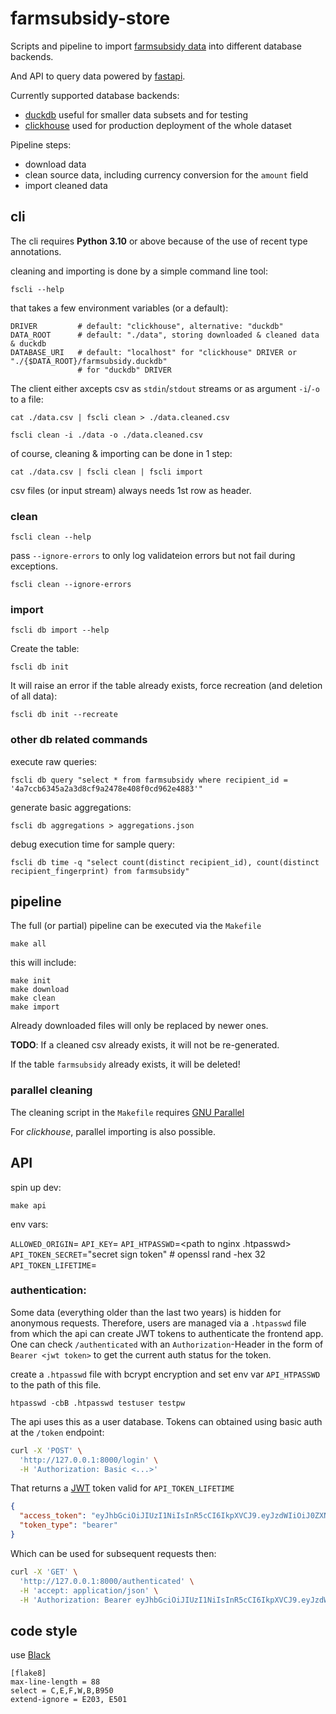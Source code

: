 # farmsubsidy-store

Scripts and pipeline to import [farmsubsidy data](https://data.farmsubsidy.org/latest/)
into different database backends.

And API to query data powered by [fastapi](https://fastapi.tiangolo.com/).

Currently supported database backends:
- [duckdb](https://duckdb.org/) useful for smaller data subsets and for testing
- [clickhouse](https://clickhouse.com/) used for production deployment of the whole dataset

Pipeline steps:
- download data
- clean source data, including currency conversion for the `amount` field
- import cleaned data

## cli

The cli requires **Python 3.10** or above because of the use of recent type annotations.

cleaning and importing is done by a simple command line tool:

    fscli --help

that takes a few environment variables (or a default):

    DRIVER         # default: "clickhouse", alternative: "duckdb"
    DATA_ROOT      # default: "./data", storing downloaded & cleaned data & duckdb
    DATABASE_URI   # default: "localhost" for "clickhouse" DRIVER or "./{$DATA_ROOT}/farmsubsidy.duckdb"
                   # for "duckdb" DRIVER

The client either axcepts csv as `stdin`/`stdout` streams or as argument `-i`/`-o` to a file:

    cat ./data.csv | fscli clean > ./data.cleaned.csv

    fscli clean -i ./data -o ./data.cleaned.csv

of course, cleaning & importing can be done in 1 step:

    cat ./data.csv | fscli clean | fscli import

csv files (or input stream) always needs 1st row as header.


### clean

    fscli clean --help

pass `--ignore-errors` to only log validateion errors but not fail during exceptions.

    fscli clean --ignore-errors

### import

    fscli db import --help

Create the table:

    fscli db init

It will raise an error if the table already exists, force recreation (and deletion of all data):

    fscli db init --recreate

### other db related commands

execute raw queries:

    fscli db query "select * from farmsubsidy where recipient_id = '4a7ccb6345a2a3d8cf9a2478e408f0cd962e4883'"

generate basic aggregations:

    fscli db aggregations > aggregations.json

debug execution time for sample query:

    fscli db time -q "select count(distinct recipient_id), count(distinct recipient_fingerprint) from farmsubsidy"

## pipeline

The full (or partial) pipeline can be executed via the `Makefile`

    make all

this will include:

    make init
    make download
    make clean
    make import

Already downloaded files will only be replaced by newer ones.

**TODO**: If a cleaned csv already exists, it will not be re-generated.

If the table `farmsubsidy` already exists, it will be deleted!

### parallel cleaning

The cleaning script in the `Makefile` requires [GNU Parallel](https://www.gnu.org/software/parallel/)

For *clickhouse*, parallel importing is also possible.

## API

spin up dev:

    make api

env vars:

`ALLOWED_ORIGIN`=<origin domain for cors>
`API_KEY`=<secret api key for frontend app to allow bigger exports>
`API_HTPASSWD`=<path to nginx .htpasswd>
`API_TOKEN_SECRET`="secret sign token"   # openssl rand -hex 32
`API_TOKEN_LIFETIME`=<token lifetime in minutes>

### authentication:

Some data (everything older than the last two years) is hidden for anonymous
requests. Therefore, users are managed via a `.htpasswd` file from which the
api can create JWT tokens to authenticate the frontend app. One can check
`/authenticated` with an `Authorization`-Header in the form of `Bearer <jwt token>`
to get the current auth status for the token.

create a `.htpasswd` file with bcrypt encryption and set env var `API_HTPASSWD`
to the path of this file.

    htpasswd -cbB .htpasswd testuser testpw

The api uses this as a user database. Tokens can obtained using basic auth at
the `/token` endpoint:

```bash
curl -X 'POST' \
  'http://127.0.0.1:8000/login' \
  -H 'Authorization: Basic <...>'
```

That returns a [JWT](https://jwt.io/) token valid for `API_TOKEN_LIFETIME`

```json
{
  "access_token": "eyJhbGciOiJIUzI1NiIsInR5cCI6IkpXVCJ9.eyJzdWIiOiJ0ZXN0dXNlciIsImV4cCI6MTY3MzUzMjI1MH0.vybbse9bNaz1TJJvOJXquh0zSmKGWLhnrBCfkf-2uCY",
  "token_type": "bearer"
}
```

Which can be used for subsequent requests then:

```bash
curl -X 'GET' \
  'http://127.0.0.1:8000/authenticated' \
  -H 'accept: application/json' \
  -H 'Authorization: Bearer eyJhbGciOiJIUzI1NiIsInR5cCI6IkpXVCJ9.eyJzdWIiOiJ0ZXN0dXNlciIsImV4cCI6MTY3MzUzMjI1MH0.vybbse9bNaz1TJJvOJXquh0zSmKGWLhnrBCfkf-2uCY'
```


## code style

use [Black](https://black.readthedocs.io/en/stable/)

```config
[flake8]
max-line-length = 88
select = C,E,F,W,B,B950
extend-ignore = E203, E501
```

